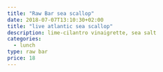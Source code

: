 ```yaml
---
title: "Raw Bar sea scallop"
date: 2018-07-07T13:10:30+02:00
title: "live atlantic sea scallop"
description: lime-cilantro vinaigrette, sea salt
categories:
  - lunch
type: raw bar
price: 18
---
```


